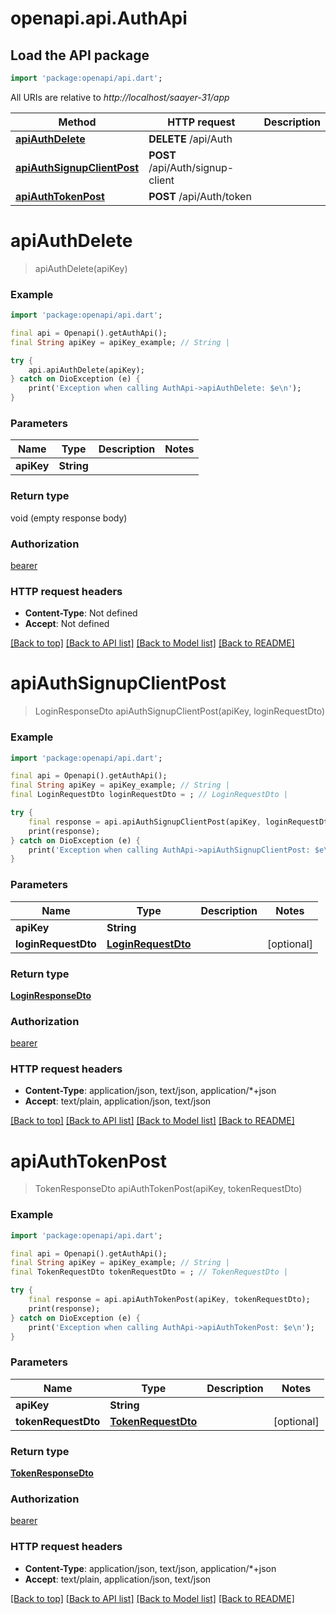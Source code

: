 # openapi.api.AuthApi

## Load the API package
```dart
import 'package:openapi/api.dart';
```

All URIs are relative to *http://localhost/saayer-31/app*

Method | HTTP request | Description
------------- | ------------- | -------------
[**apiAuthDelete**](AuthApi.md#apiauthdelete) | **DELETE** /api/Auth | 
[**apiAuthSignupClientPost**](AuthApi.md#apiauthsignupclientpost) | **POST** /api/Auth/signup-client | 
[**apiAuthTokenPost**](AuthApi.md#apiauthtokenpost) | **POST** /api/Auth/token | 


# **apiAuthDelete**
> apiAuthDelete(apiKey)



### Example
```dart
import 'package:openapi/api.dart';

final api = Openapi().getAuthApi();
final String apiKey = apiKey_example; // String | 

try {
    api.apiAuthDelete(apiKey);
} catch on DioException (e) {
    print('Exception when calling AuthApi->apiAuthDelete: $e\n');
}
```

### Parameters

Name | Type | Description  | Notes
------------- | ------------- | ------------- | -------------
 **apiKey** | **String**|  | 

### Return type

void (empty response body)

### Authorization

[bearer](../README.md#bearer)

### HTTP request headers

 - **Content-Type**: Not defined
 - **Accept**: Not defined

[[Back to top]](#) [[Back to API list]](../README.md#documentation-for-api-endpoints) [[Back to Model list]](../README.md#documentation-for-models) [[Back to README]](../README.md)

# **apiAuthSignupClientPost**
> LoginResponseDto apiAuthSignupClientPost(apiKey, loginRequestDto)



### Example
```dart
import 'package:openapi/api.dart';

final api = Openapi().getAuthApi();
final String apiKey = apiKey_example; // String | 
final LoginRequestDto loginRequestDto = ; // LoginRequestDto | 

try {
    final response = api.apiAuthSignupClientPost(apiKey, loginRequestDto);
    print(response);
} catch on DioException (e) {
    print('Exception when calling AuthApi->apiAuthSignupClientPost: $e\n');
}
```

### Parameters

Name | Type | Description  | Notes
------------- | ------------- | ------------- | -------------
 **apiKey** | **String**|  | 
 **loginRequestDto** | [**LoginRequestDto**](LoginRequestDto.md)|  | [optional] 

### Return type

[**LoginResponseDto**](LoginResponseDto.md)

### Authorization

[bearer](../README.md#bearer)

### HTTP request headers

 - **Content-Type**: application/json, text/json, application/*+json
 - **Accept**: text/plain, application/json, text/json

[[Back to top]](#) [[Back to API list]](../README.md#documentation-for-api-endpoints) [[Back to Model list]](../README.md#documentation-for-models) [[Back to README]](../README.md)

# **apiAuthTokenPost**
> TokenResponseDto apiAuthTokenPost(apiKey, tokenRequestDto)



### Example
```dart
import 'package:openapi/api.dart';

final api = Openapi().getAuthApi();
final String apiKey = apiKey_example; // String | 
final TokenRequestDto tokenRequestDto = ; // TokenRequestDto | 

try {
    final response = api.apiAuthTokenPost(apiKey, tokenRequestDto);
    print(response);
} catch on DioException (e) {
    print('Exception when calling AuthApi->apiAuthTokenPost: $e\n');
}
```

### Parameters

Name | Type | Description  | Notes
------------- | ------------- | ------------- | -------------
 **apiKey** | **String**|  | 
 **tokenRequestDto** | [**TokenRequestDto**](TokenRequestDto.md)|  | [optional] 

### Return type

[**TokenResponseDto**](TokenResponseDto.md)

### Authorization

[bearer](../README.md#bearer)

### HTTP request headers

 - **Content-Type**: application/json, text/json, application/*+json
 - **Accept**: text/plain, application/json, text/json

[[Back to top]](#) [[Back to API list]](../README.md#documentation-for-api-endpoints) [[Back to Model list]](../README.md#documentation-for-models) [[Back to README]](../README.md)

